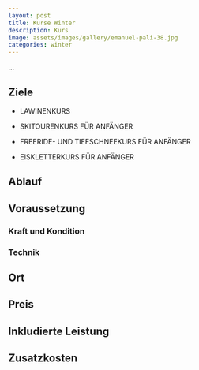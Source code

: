 ```yaml
---
layout: post
title: Kurse Winter
description: Kurs
image: assets/images/gallery/emanuel-pali-38.jpg
categories: winter
---
```


...

## Ziele
- LAWINENKURS

- SKITOURENKURS FÜR ANFÄNGER

- FREERIDE- UND TIEFSCHNEEKURS FÜR ANFÄNGER

- EISKLETTERKURS FÜR ANFÄNGER

## Ablauf

## Voraussetzung

### Kraft und Kondition

### Technik

## Ort

## Preis

## Inkludierte Leistung

## Zusatzkosten